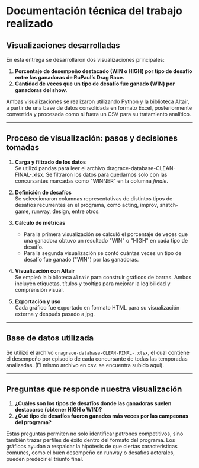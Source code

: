 # Documentación técnica del trabajo realizado

## Visualizaciones desarrolladas

En esta entrega se desarrollaron dos visualizaciones principales:

1. **Porcentaje de desempeño destacado (WIN o HIGH) por tipo de desafío entre las ganadoras de RuPaul’s Drag Race.**
2. **Cantidad de veces que un tipo de desafío fue ganado (WIN) por ganadoras del show.**

Ambas visualizaciones se realizaron utilizando Python y la biblioteca Altair, a partir de una base de datos consolidada en formato Excel, posteriormente convertida y procesada como si fuera un CSV para su tratamiento analítico.

---

## Proceso de visualización: pasos y decisiones tomadas

1. **Carga y filtrado de los datos**  
   Se utilizó pandas para leer el archivo dragrace-database-CLEAN-FINAL-.xlsx. Se filtraron los datos para quedarnos solo con las concursantes marcadas como "WINNER" en la columna *finale*.

2. **Definición de desafíos**  
   Se seleccionaron columnas representativas de distintos tipos de desafíos recurrentes en el programa, como acting, improv, snatch-game, runway, design, entre otros.

3. **Cálculo de métricas**  
   - Para la primera visualización se calculó el porcentaje de veces que una ganadora obtuvo un resultado "WIN" o "HIGH" en cada tipo de desafío.
   - Para la segunda visualización se contó cuántas veces un tipo de desafío fue ganado ("WIN") por las ganadoras.

4. **Visualización con Altair**  
   Se empleó la biblioteca `Altair` para construir gráficos de barras. Ambos incluyen etiquetas, títulos y tooltips para mejorar la legibilidad y comprensión visual.

5. **Exportación y uso**  
   Cada gráfico fue exportado en formato HTML para su visualización externa y después pasado a jpg.

---

## Base de datos utilizada

Se utilizó el archivo `dragrace-database-CLEAN-FINAL-.xlsx`, el cual contiene el desempeño por episodio de cada concursante de todas las temporadas analizadas. (El mismo archivo en csv. se encuentra subido aquí).

---
## Preguntas que responde nuestra visualización

1. **¿Cuáles son los tipos de desafíos donde las ganadoras suelen destacarse (obtener HIGH o WIN)?**
2. **¿Qué tipo de desafíos fueron ganados más veces por las campeonas del programa?**

Estas preguntas permiten no solo identificar patrones competitivos, sino también trazar perfiles de éxito dentro del formato del programa. Los gráficos ayudan a respaldar la hipótesis de que ciertas características comunes, como el buen desempeño en runway o desafíos actorales, pueden predecir el triunfo final.

